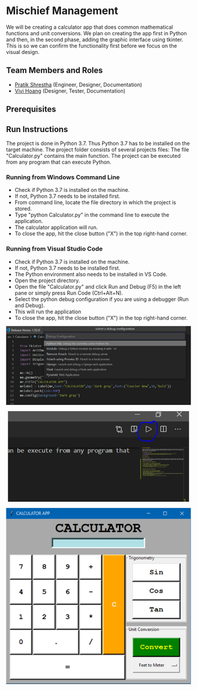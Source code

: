 # Mischief Management

We will be creating a calculator app that does common mathematical functions and unit conversions. We plan on creating the app first in Python and then, in the second phase, adding the graphic interface using tkinter. This is so we can confirm the functionality first before we focus on the visual design. 

## Team Members and Roles

* [Pratik Shrestha](https://github.com/pratik-stha/CIS641-HW2-Shrestha.git) (Engineer, Designer, Documentation)
* [Vivi Hoang](https://github.com/vivi-hoang/CIS641-HW2-Hoang) (Designer, Tester, Documentation)

## Prerequisites

## Run Instructions

The project is done in Python 3.7. Thus Python 3.7 has to be installed on the target machine. The project folder consists of several projects files: The file "Calculator.py" contains the main function. The project can be executed from any program that can execute Python. 

### Running from Windows Command Line

* Check if Python 3.7 is installed on the machine.
* If not, Python 3.7 needs to be installed first.
* From command line, locate the file directory in which the project is stored.
* Type "python Calculator.py" in the command line to execute the application.
* The calculator application will run.
* To close the app, hit the close button ("X") in the top right-hand corner.

### Running from Visual Studio Code

* Check if Python 3.7 is installed on the machine.
* If not, Python 3.7 needs to be installed first.
* The Python environment also needs to be installed in VS Code.
* Open the project directory.
* Open the file "Calculator.py" and click Run and Debug (F5) in the left pane or simply press Run Code (Ctrl+Alt+N).
* Select the python debug configuration if you are using a debugger (Run and Debug).
* This will run the application
* To close the app, hit the close button ("X") in the top right-hand corner.

<p align="center">
  <img src="https://raw.githubusercontent.com/pratik-stha/GVSU-CIS641-MISCHIEF-MANAGEMENT/master/docs/Debug%20Configuration.PNG">
</p>

<p align="center">
  <img src="https://raw.githubusercontent.com/pratik-stha/GVSU-CIS641-MISCHIEF-MANAGEMENT/master/docs/Run%20Code.PNG">
</p>

<p align="center">
  <img src="https://raw.githubusercontent.com/pratik-stha/GVSU-CIS641-MISCHIEF-MANAGEMENT/master/docs/Calculator%20Interface.PNG">
</p>
